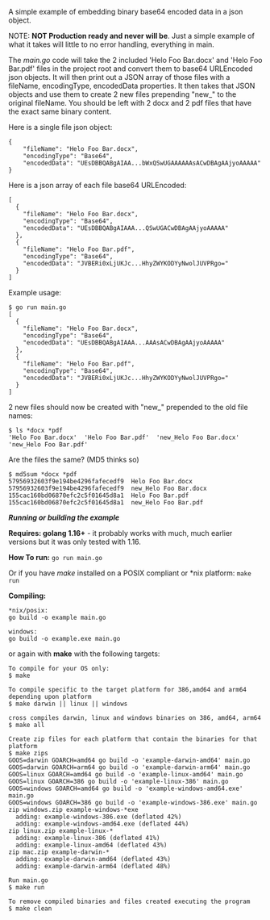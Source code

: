 A simple example of embedding binary base64 encoded data in a json object. 

NOTE: **NOT Production ready and never will be**.  Just a simple example of what it takes will little to no error handling, everything in main.

The *main.go* code will take the 2 included 'Helo Foo Bar.docx' and 'Helo Foo Bar.pdf' files in the project root and convert them to base64 URLEncoded json objects.  It will then print out a JSON array of those files with a fileName, encodingType, encodedData properties.  It then takes that JSON objects and use them to create 2 new files prepending "new_" to the original fileName. You should be left with 2 docx and 2 pdf files that have the exact same binary content.

Here is a single file json object:
```
{
    "fileName": "Helo Foo Bar.docx",
    "encodingType": "Base64",
    "encodedData": "UEsDBBQABgAIAA...bWxQSwUGAAAAAAsACwDBAgAAjyoAAAAA"
}
```

Here is a json array of each file base64 URLEncoded:
```
[
  {
    "fileName": "Helo Foo Bar.docx",
    "encodingType": "Base64",
    "encodedData": "UEsDBBQABgAIAAA...QSwUGACwDBAgAAjyoAAAAA"
  },
  {
    "fileName": "Helo Foo Bar.pdf",
    "encodingType": "Base64",
    "encodedData": "JVBERi0xLjUKJc...HhyZWYKODYyNwolJUVPRgo="
  }
]
```

Example usage:
```
$ go run main.go
[
  {
    "fileName": "Helo Foo Bar.docx",
    "encodingType": "Base64",
    "encodedData": "UEsDBBQABgAIAAA...AAAsACwDBAgAAjyoAAAAA"
  },
  {
    "fileName": "Helo Foo Bar.pdf",
    "encodingType": "Base64",
    "encodedData": "JVBERi0xLjUKJc...HhyZWYKODYyNwolJUVPRgo="
  }
]
```

2 new files should now be created with "new_" prepended to the old file names:
```
$ ls *docx *pdf
'Helo Foo Bar.docx'  'Helo Foo Bar.pdf'  'new_Helo Foo Bar.docx'  'new_Helo Foo Bar.pdf'
```

Are the files the same? (MD5 thinks so)
```
$ md5sum *docx *pdf
57956932603f9e194be4296fafecedf9  Helo Foo Bar.docx
57956932603f9e194be4296fafecedf9  new_Helo Foo Bar.docx
155cac160bd06870efc2c5f01645d8a1  Helo Foo Bar.pdf
155cac160bd06870efc2c5f01645d8a1  new_Helo Foo Bar.pdf
```
***Running or building the example***

**Requires: golang 1.16+** - it probably works with much, much earlier versions but it was only tested with 1.16. 

**How To run:**
```go run main.go```

Or if you have *make* installed on a POSIX compliant or *nix platform:
```make run```

**Compiling:**
```
*nix/posix:
go build -o example main.go

windows:
go build -o example.exe main.go
```
or again with **make** with the following targets:
```
To compile for your OS only:
$ make

To compile specific to the target platform for 386,amd64 and arm64 depending upon platform
$ make darwin || linux || windows 

cross compiles darwin, linux and windows binaries on 386, amd64, arm64
$ make all

Create zip files for each platform that contain the binaries for that platform 
$ make zips    
GOOS=darwin GOARCH=amd64 go build -o 'example-darwin-amd64' main.go
GOOS=darwin GOARCH=arm64 go build -o 'example-darwin-arm64' main.go
GOOS=linux GOARCH=amd64 go build -o 'example-linux-amd64' main.go
GOOS=linux GOARCH=386 go build -o 'example-linux-386' main.go
GOOS=windows GOARCH=amd64 go build -o 'example-windows-amd64.exe' main.go
GOOS=windows GOARCH=386 go build -o 'example-windows-386.exe' main.go
zip windows.zip example-windows-*exe
  adding: example-windows-386.exe (deflated 42%)
  adding: example-windows-amd64.exe (deflated 44%)
zip linux.zip example-linux-*
  adding: example-linux-386 (deflated 41%)
  adding: example-linux-amd64 (deflated 43%)
zip mac.zip example-darwin-*
  adding: example-darwin-amd64 (deflated 43%)
  adding: example-darwin-arm64 (deflated 48%)

Run main.go
$ make run   

To remove compiled binaries and files created executing the program
$ make clean 
```
